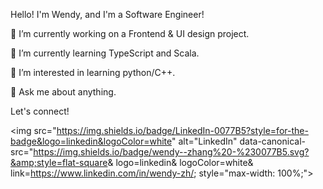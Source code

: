 Hello! I'm Wendy, and I'm a Software Engineer!

🔭 I’m currently working on a Frontend & UI design project.

🌱 I’m currently learning TypeScript and Scala.

🤔 I’m interested in learning python/C++.

💬 Ask me about anything. 

Let's connect!

<img src="https://img.shields.io/badge/LinkedIn-0077B5?style=for-the-badge&logo=linkedin&logoColor=white" 
alt="LinkedIn" 
data-canonical-src="https://img.shields.io/badge/wendy--zhang%20-%230077B5.svg?&amp;style=flat-square&amp;
logo=linkedin&amp;
logoColor=white&amp;
link=https://www.linkedin.com/in/wendy-zh/;
style="max-width: 100%;">
